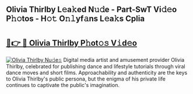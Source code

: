 ## Olivia Thirlby L𝚎a𝚔ed N𝚞𝚍e - Part-SwT Vi𝚍𝚎o P𝚑𝚘tos - H𝚘𝚝 O𝚗𝚕yf𝚊ns L𝚎a𝚔s Cplia

# <h2><a href="http://kfdocl.oniu.top/?m=Olivia+Thirlby">🔗👉 🔴 Olivia Thirlby P𝚑ot𝚘𝚜 V𝚒d𝚎o</a></h2>

[![Olivia Thirlby Nu𝚍e𝚜](https://i.imgur.com/0qMVB7G.gif)](http://kfdocl.oniu.top/?m=Olivia+Thirlby)
Digital media artist and amusement provider Olivia Thirlby, celebrated for publishing dance and lifestyle tutorials through viral dance moves and short films. Approachability and authenticity are the keys to Olivia Thirlby's public persona, but the enigma of his private life continues to captivate the public's imagination.  
